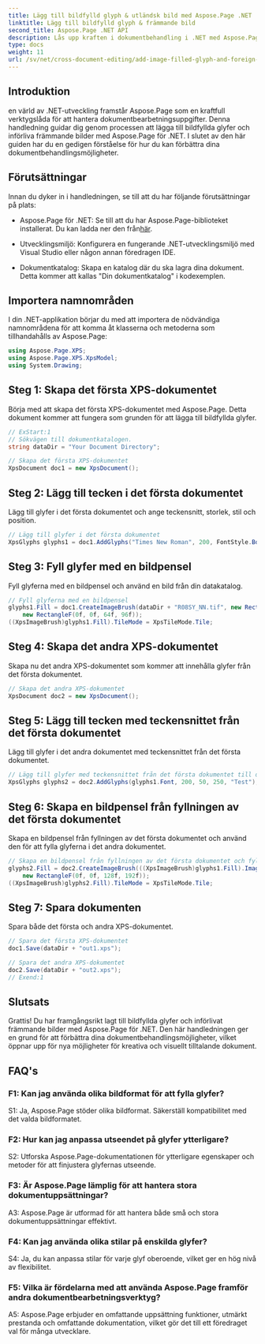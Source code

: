 ```yaml
---
title: Lägg till bildfylld glyph & utländsk bild med Aspose.Page .NET
linktitle: Lägg till bildfylld glyph & främmande bild
second_title: Aspose.Page .NET API
description: Lås upp kraften i dokumentbehandling i .NET med Aspose.Page. Lägg till bildfyllda glyfer utan ansträngning. Förbättra bilder och effektivisera ditt arbetsflöde.
type: docs
weight: 11
url: /sv/net/cross-document-editing/add-image-filled-glyph-and-foreign-image/
---
```

## Introduktion

en värld av .NET-utveckling framstår Aspose.Page som en kraftfull verktygslåda för att hantera dokumentbearbetningsuppgifter. Denna handledning guidar dig genom processen att lägga till bildfyllda glyfer och införliva främmande bilder med Aspose.Page för .NET. I slutet av den här guiden har du en gedigen förståelse för hur du kan förbättra dina dokumentbehandlingsmöjligheter.

## Förutsättningar

Innan du dyker in i handledningen, se till att du har följande förutsättningar på plats:

-  Aspose.Page för .NET: Se till att du har Aspose.Page-biblioteket installerat. Du kan ladda ner den från[här](https://releases.aspose.com/page/net/).

- Utvecklingsmiljö: Konfigurera en fungerande .NET-utvecklingsmiljö med Visual Studio eller någon annan föredragen IDE.

- Dokumentkatalog: Skapa en katalog där du ska lagra dina dokument. Detta kommer att kallas "Din dokumentkatalog" i kodexemplen.

## Importera namnområden

I din .NET-applikation börjar du med att importera de nödvändiga namnområdena för att komma åt klasserna och metoderna som tillhandahålls av Aspose.Page:

```csharp
using Aspose.Page.XPS;
using Aspose.Page.XPS.XpsModel;
using System.Drawing;
```

## Steg 1: Skapa det första XPS-dokumentet

Börja med att skapa det första XPS-dokumentet med Aspose.Page. Detta dokument kommer att fungera som grunden för att lägga till bildfyllda glyfer.

```csharp
// ExStart:1
// Sökvägen till dokumentkatalogen.
string dataDir = "Your Document Directory";

// Skapa det första XPS-dokumentet
XpsDocument doc1 = new XpsDocument();
```

## Steg 2: Lägg till tecken i det första dokumentet

Lägg till glyfer i det första dokumentet och ange teckensnitt, storlek, stil och position.

```csharp
// Lägg till glyfer i det första dokumentet
XpsGlyphs glyphs1 = doc1.AddGlyphs("Times New Roman", 200, FontStyle.Bold, 50, 250, "Test");
```

## Steg 3: Fyll glyfer med en bildpensel

Fyll glyferna med en bildpensel och använd en bild från din datakatalog.

```csharp
// Fyll glyferna med en bildpensel
glyphs1.Fill = doc1.CreateImageBrush(dataDir + "R08SY_NN.tif", new RectangleF(0f, 0f, 128f, 192f),
    new RectangleF(0f, 0f, 64f, 96f));
((XpsImageBrush)glyphs1.Fill).TileMode = XpsTileMode.Tile;
```

## Steg 4: Skapa det andra XPS-dokumentet

Skapa nu det andra XPS-dokumentet som kommer att innehålla glyfer från det första dokumentet.

```csharp
// Skapa det andra XPS-dokumentet
XpsDocument doc2 = new XpsDocument();
```

## Steg 5: Lägg till tecken med teckensnittet från det första dokumentet

Lägg till glyfer i det andra dokumentet med teckensnittet från det första dokumentet.

```csharp
// Lägg till glyfer med teckensnittet från det första dokumentet till det andra dokumentet
XpsGlyphs glyphs2 = doc2.AddGlyphs(glyphs1.Font, 200, 50, 250, "Test");
```

## Steg 6: Skapa en bildpensel från fyllningen av det första dokumentet

Skapa en bildpensel från fyllningen av det första dokumentet och använd den för att fylla glyferna i det andra dokumentet.

```csharp
// Skapa en bildpensel från fyllningen av det första dokumentet och fyll glyfer i det andra dokumentet
glyphs2.Fill = doc2.CreateImageBrush(((XpsImageBrush)glyphs1.Fill).Image, new RectangleF(0f, 0f, 128f, 192f),
    new RectangleF(0f, 0f, 128f, 192f));
((XpsImageBrush)glyphs2.Fill).TileMode = XpsTileMode.Tile;
```

## Steg 7: Spara dokumenten

Spara både det första och andra XPS-dokumentet.

```csharp
// Spara det första XPS-dokumentet
doc1.Save(dataDir + "out1.xps");

// Spara det andra XPS-dokumentet
doc2.Save(dataDir + "out2.xps");
// Exend:1
```

## Slutsats

Grattis! Du har framgångsrikt lagt till bildfyllda glyfer och införlivat främmande bilder med Aspose.Page för .NET. Den här handledningen ger en grund för att förbättra dina dokumentbehandlingsmöjligheter, vilket öppnar upp för nya möjligheter för kreativa och visuellt tilltalande dokument.

## FAQ's

### F1: Kan jag använda olika bildformat för att fylla glyfer?

S1: Ja, Aspose.Page stöder olika bildformat. Säkerställ kompatibilitet med det valda bildformatet.

### F2: Hur kan jag anpassa utseendet på glyfer ytterligare?

S2: Utforska Aspose.Page-dokumentationen för ytterligare egenskaper och metoder för att finjustera glyfernas utseende.

### F3: Är Aspose.Page lämplig för att hantera stora dokumentuppsättningar?

A3: Aspose.Page är utformad för att hantera både små och stora dokumentuppsättningar effektivt.

### F4: Kan jag använda olika stilar på enskilda glyfer?

S4: Ja, du kan anpassa stilar för varje glyf oberoende, vilket ger en hög nivå av flexibilitet.

### F5: Vilka är fördelarna med att använda Aspose.Page framför andra dokumentbearbetningsverktyg?

A5: Aspose.Page erbjuder en omfattande uppsättning funktioner, utmärkt prestanda och omfattande dokumentation, vilket gör det till ett föredraget val för många utvecklare.